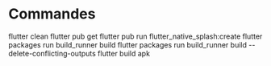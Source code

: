 # Commandes
flutter clean
flutter pub get
flutter pub run flutter_native_splash:create
flutter packages run build_runner build
flutter packages run build_runner build --delete-conflicting-outputs
flutter build apk